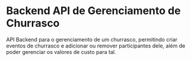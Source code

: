 # Backend API de Gerenciamento de Churrasco

API Backend para o gerenciamento de um churrasco, permitindo criar eventos de churrasco e adicionar ou remover participantes dele,
além de poder gerenciar os valores de custo para tal.

